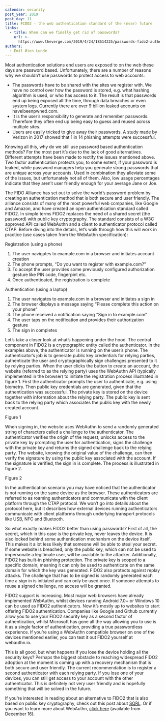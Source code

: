 ```yaml
---
calendar: security
post_year: 2019
post_day: 11
title: FIDO2 - the web authentication standard of the (near) future
links:
  - title: When can we finally get rid of passwords?
    url: >-
      https://www.theverge.com/2019/4/24/18514225/passwords-fido2-authentication-webauthn-security-key-cybersecurity-online-browser-web
authors:
  - Emil Øien Lunde
---
```

Most authentication solutions end users are exposed to on the web these days are password based. Unfortunately, there are a number of reasons why we shouldn’t use passwords to protect access to web accounts: 
* The passwords have to be shared with the sites we register with. We have no control over how the password is stored, e.g. what hashing algorithm is used, or who has access to it.  The result is that passwords end up being exposed all the time, through data breaches or even system logs.  Currently there are over 9 billion leaked accounts on haveibeenpwned.com.
* It is the user’s responsibility to generate and remember passwords. Therefore they often end up being easy to guess and reused across multiple sites.
* Users are easily tricked to give away their passwords. A study made by Verizon in 2017 showed that 1 in 14 phishing attempts were successful.

Knowing all this, why do we still use password based authentication methods? For the most part it’s due to the lack of good alternatives. Different attempts have been made to rectify the issues mentioned above. Two factor authentication protects you, to some extent, if your password is leaked, while password managers help you generate strong passwords that are unique across your accounts. Used in combination they alleviate some of the issues, but unfortunately not all of them. Also, low usage percentages indicate that they aren’t user friendly enough for your average Jane or Joe. 

The FIDO Alliance has set out to solve the world’s password problem by creating an authentication method that is both secure and user friendly. The alliance consists of many of the most powerful web companies, like Google and Amazon, and have created an open authentication standard called FIDO2. In simple terms FIDO2 replaces the need of a shared secret (the password) with public key cryptography. The standard consists of a W3C approved API called WebAuthn and a client to authenticator protocol called CTAP. Before diving into the details, let’s walk through how this will work in practice (use cases taken from the WebAuthn specification):

Registration (using a phone)
1. The user navigates to example.com in a browser and initiates account creation
2. The phone prompts, “Do you want to register with example.com?”
3. To accept the user provides some previously configured authorization gesture like PIN code, fingerpint etc.
4. Once authenticated, the registration is complete

Authentication (using a laptop)
1. The user navigates to example.com in a browser and initiates a sign in
2. The browser displays a message saying “Please complete this action on your phone”
3. The phone received a notification saying “Sign in to example.com”
4. The user taps on the notification and provides their authorization gesture
5. The sign in completes

Let’s take a closer look at what’s happening under the hood. The central component in FIDO2 is a cryptographic entity called the authenticator. In the examples above, the authenticator is running on the user’s phone. The authenticator’s job is to generate public key credentials for relying parties, authenticate the user and cryptographically sign challenges presented to it by relying parties. When the user clicks the button to create an account, the website (referred to as the relying party) uses the WebAuthn API (typically implemented in the browser) to initiate the registration process illustrated in figure 1. First the authenticator prompts the user to authenticate, e.g. using biometry. Then public key credentials are generated, given that the authentication was successful. The private key is stored on the device together with information about the relying party. The public key is sent back to the relying party which associates the public key with the newly created account.

Figure 1

When signing in, the website uses WebAuthn to send a randomly generated string of characters called a challenge to the authenticator. The authenticator verifies the origin of the request, unlocks access to the private key by prompting the user for authentication, signs the challenge with the private key and returns the signed challenge back to the relying party. The website, knowing the original value of the challenge, can then verify the signature by using the public key associated with the account. If the signature is verified, the sign in is complete. The process is illustrated in figure 2. 

Figure 2

In the authentication scenario you may have noticed that the authenticator is not running on the same device as the browser. These authenticators are referred to as roaming authenticators and communicate with the client platform through the CTAP protocol. We won’t go into details about the protocol here, but it describes how external devices running authenticators communicate with client platforms through underlying transport protocols like USB, NFC and Bluetooth.

So what exactly makes FIDO2 better than using passwords? First of all, the secret, which in this case is the private key, never leaves the device. It is also locked behind some authentication mechanism on the device itself. This makes it a lot less likely that someone will be able to steal your secret. If some website is breached, only the public key, which can not be used to impersonate a legitimate user, will be available to the attacker. Additionally, FIDO2 has built-in phishing protection. The private key is scoped to a specific domain, meaning it can only be used to authenticate on the same domain for which the key was generated. FIDO2 also protects against replay attacks. The challenge that has to be signed is randomly generated each time a sign in is initiated and can only be used once. If someone attempts to reuse a signed challenge, no access will be granted.

FIDO2 support is increasing. Most major web browsers have already implemented WebAuthn, whilst devices running Android 7.0+ or Windows 10 can be used as FIDO2 authenticators. Now it’s mostly up to websites to start offering FIDO2 authentication. Companies like Google and Github currently allow you to use your FIDO2 security key as a second factor of authentication, whilst Microsoft has gone all the way allowing you to use is it as a single factor of authentication, providing a true passwordless experience. If you’re using a WebAuthn compatible browser on one of the devices mentioned earlier, you can test it out FIDO2 yourself at webauthn.io. 

This is all good, but what happens if you lose the device holding all the security keys? Perhaps the biggest obstacle to reaching widespread FIDO2 adoption at the moment is coming up with a recovery mechanism that is both secure and user friendly. The current recommendation is to register a second authenticator with each relying party. If you lose one of your devices, you can still get access to your account with the other authenticator. This is definitely not very user friendly and is hopefully something that will be solved in the future.

If you're interested in reading about an alternative to FIDO2 that is also based on public key cryptography, check out this post about [SQRL](https://security.christmas/2019/2). Or if you want to learn more about WebAuthn, [click here](https://security.christmas/2019/16) (available from December 16).
